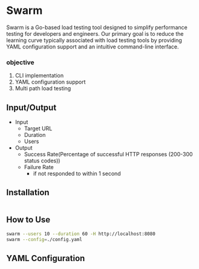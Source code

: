 # Swarm 
Swarm is a Go-based load testing tool designed to simplify performance testing for developers and engineers. Our primary goal is to reduce the learning curve typically associated with load testing tools by providing YAML configuration support and an intuitive command-line interface.

### objective
1. CLI implementation
2. YAML configuration support
3. Multi path load testing

## Input/Output
- Input
  - Target URL
  - Duration
  - Users
- Output
  - Success Rate(Percentage of successful HTTP responses (200-300 status codes))
  - Failure Rate
    - if not responded to within 1 second

## Installation
```sh
```

## How to Use 
```sh
swarm --users 10 --duration 60 -H http://localhost:8080
swarm --config=./config.yaml
```

## YAML Configuration 
```yaml

```
